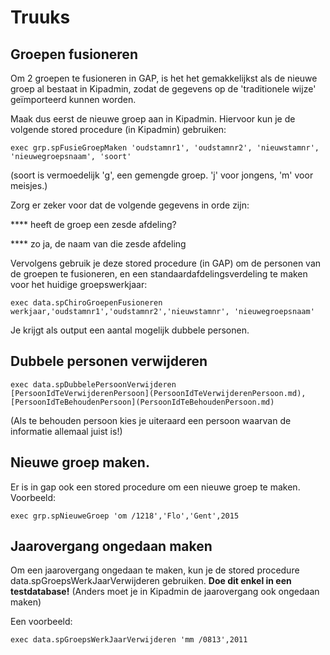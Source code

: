 Truuks
======

Groepen fusioneren
------------------

Om 2 groepen te fusioneren in GAP, is het het gemakkelijkst als de
nieuwe groep al bestaat in Kipadmin, zodat de gegevens op de
'traditionele wijze' geïmporteerd kunnen worden.

Maak dus eerst de nieuwe groep aan in Kipadmin. Hiervoor kun je de
volgende stored procedure (in Kipadmin) gebruiken:

```
exec grp.spFusieGroepMaken 'oudstamnr1', 'oudstamnr2', 'nieuwstamnr',
'nieuwegroepsnaam', 'soort'
```

(soort is vermoedelijk 'g', een gemengde groep. 'j' voor jongens, 'm'
voor meisjes.)

Zorg er zeker voor dat de volgende gegevens in orde zijn:

**** heeft de groep een zesde afdeling?

**** zo ja, de naam van die zesde afdeling

Vervolgens gebruik je deze stored procedure (in GAP) om de personen van
de groepen te fusioneren, en een standaardafdelingsverdeling te maken
voor het huidige groepswerkjaar:

```
exec data.spChiroGroepenFusioneren
werkjaar,'oudstamnr1','oudstamnr2','nieuwstamnr', 'nieuwegroepsnaam'
```

Je krijgt als output een aantal mogelijk dubbele personen.

Dubbele personen verwijderen
----------------------------

```
exec data.spDubbelePersoonVerwijderen
[PersoonIdTeVerwijderenPersoon](PersoonIdTeVerwijderenPersoon.md),
[PersoonIdTeBehoudenPersoon](PersoonIdTeBehoudenPersoon.md)
```

(Als te behouden persoon kies je uiteraard een persoon waarvan de
informatie allemaal juist is!)

Nieuwe groep maken.
-------------------

Er is in gap ook een stored procedure om een nieuwe groep te maken.
Voorbeeld:

```
exec grp.spNieuweGroep 'om /1218','Flo','Gent',2015
```

Jaarovergang ongedaan maken
---------------------------

Om een jaarovergang ongedaan te maken, kun je de stored procedure
data.spGroepsWerkJaarVerwijderen gebruiken. **Doe dit enkel in een
testdatabase!** (Anders moet je in Kipadmin de jaarovergang ook ongedaan
maken)

Een voorbeeld:

```
exec data.spGroepsWerkJaarVerwijderen 'mm /0813',2011
```
